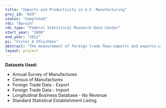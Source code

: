 ```yaml
---
title: "Imports and Productivity in U.S. Manufacturing"
proj_id: "649"
status: "Completed"
rdc: "Baruch"
rdc_type: "Federal Statistical Research Data Center"
start_year: "2008"
end_year: "2012"
pi: "Victor A Shlychkov"
abstract: "The measurement of foreign trade ﬂows—imports and exports—is an important component of the information the Census Bureau collects on the overall U.S. economy. The research will bring data from these two programs together to provide more extensive characterization of foreign trade activity in U.S. manufacturing ﬁrms and variation in ﬁrm productivity. The project will prepare estimates of the relationship between productivity and how ﬁrms organize production with a particular focus on the role of trade and foreign sourcing in the supply chain. This project will also produce estimates of the relationship between exports, imports, and growth in productivity and ﬁrm size. The project will contain analyses that serve to assess the quality of data collected on the supply chain in the 2002 Economic Census. The project will address whether productivity level determines the organizational form of the ﬁrm and whether importing leads to productivity growth in U.S. manufacturing or if higher productivity leads to imports. By estimating models of productivity growth that take the impact of both import and export behavior into account, this research will provide new, enhanced estimates of the relationship between exports, imports, and productivity and how such relationships might vary with ﬁrm characteristics and industry. Estimates will also be produced of the relationship between ﬁrm growth (employment and revenues), imports, and exports. Accurate estimation of such relationships is an important tool to be used in the consideration of how trade liberalization will impact businesses and the economy. The results will also provide empirical evidence regarding the hypothesis that imports play a relatively insigniﬁcant role in productivity growth."
layout: project
---
```


**Datasets Used:**

  - Annual Survey of Manufactures 
  - Census of Manufactures 
  - Foreign Trade Data - Export 
  - Foreign Trade Data - Import 
  - Longitudinal Business Database - No Revenue 
  - Standard Statistical Establishment Listing 

